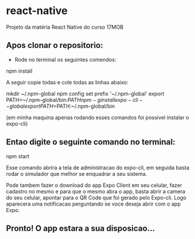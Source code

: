 # react-native
Projeto da matéria React Native do curso 17MOB

## Apos clonar o repositorio:
- Rode no terminal os seguintes comendos:

npm install

A seguir copie todas e cole todas as linhas abaixo:

mkdir ~/.npm-global
npm config set prefix '~/.npm-global'
export PATH=~/.npm-global/bin:$PATH
npm -g install expo-cli --global
export PATH=$PATH:~/.npm-global/bin

(em minha maquina apenas rodando esses comandos foi possivel instalar o expo-cli)

## Entao digite o seguinte comando no terminal:

npm start

Esse comando abrira a tela de administracao do expo-cli, em seguida basta rodar o simulador que melhor se enquadrar 
a seu sistema.

Pode tambem fazer o download do app Expo Client em seu celular, fazer cadastro no mesmo e para que o mesmo abra o app,
basta abrir a camera do seu celular, apontar para o QR Code que foi gerado pelo Expo-cli. Logo aparecera uma notificacao
perguntando se voce deseja abrir com o app Expo. 

## Pronto! O app estara a sua disposicao...
